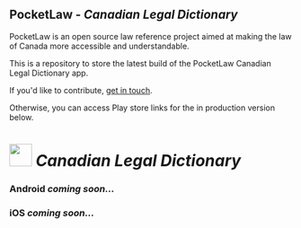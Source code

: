 ## PocketLaw - ***Canadian Legal Dictionary***
PocketLaw is an open source law reference project aimed at making the law of Canada more accessible and understandable.

This is a repository to store the latest build of the PocketLaw Canadian Legal Dictionary app. 

If you'd like to contribute, [get in touch](ggdev3@gmail.com).

Otherwise, you can access Play store links for the in production version below.

# <img src="https://github.com/simplegr33n/pocketlaw-production/blob/master/access-to-information-act/screenshots/logos/logo.png" width="40"> <i>Canadian Legal Dictionary</i>

### **Android** *coming soon...*

### **iOS** *coming soon...*




